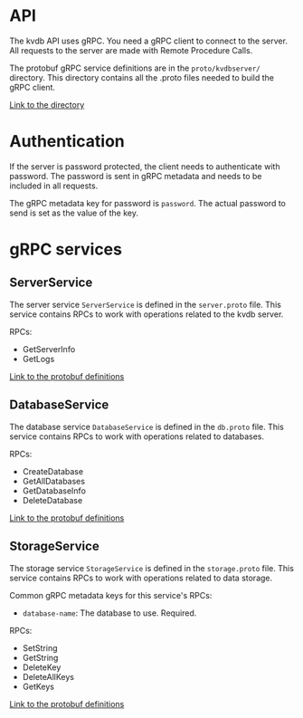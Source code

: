 # API

The kvdb API uses gRPC. You need a gRPC client to connect to the server. All requests to the server are made with Remote Procedure Calls.

The protobuf gRPC service definitions are in the `proto/kvdbserver/` directory. This directory contains all the .proto files needed to build the gRPC client.

[Link to the directory](../proto/kvdbserver/)

# Authentication

If the server is password protected, the client needs to authenticate with password. The password is sent in gRPC metadata and needs to be included in all requests.

The gRPC metadata key for password is `password`. The actual password to send is set as the value of the key.

# gRPC services

## ServerService

The server service `ServerService` is defined in the `server.proto` file. This service contains RPCs to work with operations related to the kvdb server.

RPCs:
- GetServerInfo
- GetLogs

[Link to the protobuf definitions](../proto/kvdbserver/server.proto)

## DatabaseService

The database service `DatabaseService` is defined in the `db.proto` file. This service contains RPCs to work with operations related to databases.

RPCs:
- CreateDatabase
- GetAllDatabases
- GetDatabaseInfo
- DeleteDatabase

[Link to the protobuf definitions](../proto/kvdbserver/db.proto)

## StorageService

The storage service `StorageService` is defined in the `storage.proto` file. This service contains RPCs to work with operations related to data storage.

Common gRPC metadata keys for this service's RPCs:
- `database-name`: The database to use. Required.

RPCs:
- SetString
- GetString
- DeleteKey
- DeleteAllKeys
- GetKeys

[Link to the protobuf definitions](../proto/kvdbserver/storage.proto)